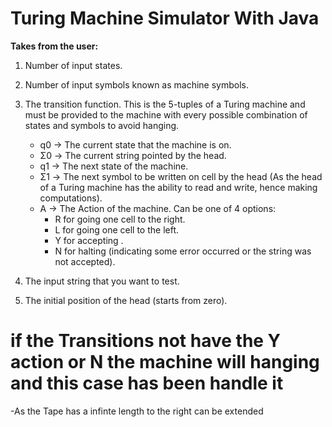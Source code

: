 # Turing Machine Simulator With Java <br>
<b>Takes from the user:</b> <br>
1. Number of input states. <br>
2. Number of input symbols known as machine symbols. <br>
3. The transition function. This is the 5-tuples of a Turing machine and must be provided to the machine with every possible combination of states and symbols to avoid hanging.<br>
   - q0 -> The current state that the machine is on. <br>
   - Σ0 -> The current string pointed by the head. <br>
   - q1 -> The next state of the machine. <br>
   - Σ1 -> The next symbol to be written on cell by the head (As the head of a Turing machine has the ability to read and write, hence making computations).<br>
   - A -> The Action of the machine. Can be one of 4 options: <br>
     - R for going one cell to the right.<br>
     - L for going one cell to the left.<br>
     - Y for accepting . <br>
     - N for halting (indicating some error occurred or the string was not accepted).<br>
    
4. The input string that you want to test.<br>
5. The initial position of the head (starts from zero).<br>


# if the Transitions not have the Y action or N the machine will hanging and this case has been handle it
-As the Tape has a infinte length to the right can be extended
